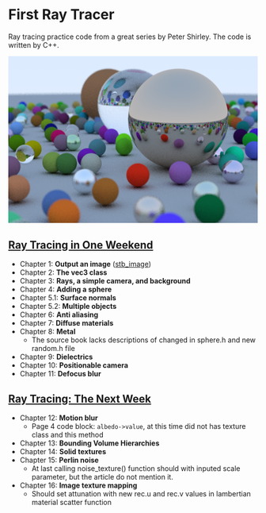 # First Ray Tracer

Ray tracing practice code from a great series by Peter Shirley. The code is written by C++.

![](image/main.png)

## [Ray Tracing in One Weekend](https://github.com/RayTracing/InOneWeekend)
* Chapter 1: **Output an image** ([stb_image](https://github.com/nothings/stb/blob/master/stb_image.h))
* Chapter 2: **The vec3 class**
* Chapter 3: **Rays, a simple camera, and background**
* Chapter 4: **Adding a sphere**
* Chapter 5.1: **Surface normals**
* Chapter 5.2: **Multiple objects**
* Chapter 6: **Anti aliasing**
* Chapter 7: **Diffuse materials**
* Chapter 8: **Metal**
  * The source book lacks descriptions of changed in sphere.h and new random.h file
* Chapter 9: **Dielectrics**
* Chapter 10: **Positionable camera**
* Chapter 11: **Defocus blur**

## [Ray Tracing: The Next Week](https://github.com/RayTracing/TheNextWeek)

* Chapter 12: **Motion blur** 
  * Page 4 code block: `albedo->value`, at this time did not has texture class and this method
* Chapter 13: **Bounding Volume Hierarchies**
* Chapter 14: **Solid textures**
* Chapter 15: **Perlin noise**
  * At last calling noise_texture() function should with inputed scale parameter, but the article do not mention it.
* Chapter 16: **Image texture mapping**
  * Should set attunation with new rec.u and rec.v values in lambertian material scatter function
